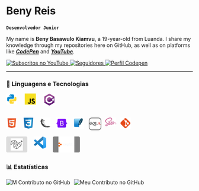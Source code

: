 
# Beny Reis 

**`Desenvolvedor Junior`**

My name is **Beny Basawulo Kiamvu**, a 19-year-old from Luanda. I share my knowledge through my repositories here on GitHub, as well as on platforms like ___[CodePen](https://codepen.io/bybenb)___ and ___[YouTube](https://www.youtube.com/@ProgGennin)___.


<p style="text-align: left;">
    <a href="https://www.youtube.com/@ProgGennin?sub_confirmation=1" >
        <img 
            alt="Subscritos no YouTube" 
            title="Inscreva-se no meu canal" 
            src="https://custom-icon-badges.demolab.com/youtube/channel/subscribers/UC28x1s16DJOiPGobIlKab9g?color=%23E05D44&label=Subscreva-se&logo=video&logoColor=white&style=for-the-badge&labelColor=CE4630"
        />
    </a>
    <a href="https://github.com/bybenb?tab=followers">
        <img 
            alt="Seguidores" 
            title="Me siga no GitHub" 
            src="https://custom-icon-badges.demolab.com/github/followers/bybenb?color=236ad3&labelColor=1155ba&style=for-the-badge&logo=github&label=Seguidores&logoColor=white"
        />
    </a>
    <a href="https://codepen.io/bybenb" target="_blank">
    <img src="https://img.shields.io/badge/CodePen-+8p-black?logo=codepen&style=for-the-badge" alt="Perfil Codepen" />
    </a>

</p>

---

### 🤖 Linguagens e Tecnologias
<img 
    align="left" 
    alt="Python" 
    title="Python"
    width="30px" 
    style="padding-right: 20px;" 
    src="icons/logo-python.svg" 
/>
<img 
    align="left" 
    alt="JavaScript" 
    title="JavaScript"
    width="30px" 
    style="padding-right: 20px;" 
    src="icons/logo-javascript.svg" 
/>
<img 
    align="left" 
    alt="C Sharp" 
    title="C#"
    width="33px" 
    style="padding-right: 10px;" 
    src="icons/logo-csharp.svg" 
/>

<br>
<br>
<br> <!-- 2-5-14-25 -->

<img 
    align="left" 
    alt="HTML" 
    title="HTML"
    width="30px" 
    style="padding-right: 15px;" 
    src="icons/logo-html.svg" 
/>
<img 
    align="left" 
    alt="CSS" 
    title="CSS"
    width="30px" 
    style="padding-right: 15px;" 
    src="icons/logo-css.svg" 
/>
<img 
    align="left" 
    alt="Python Flask" 
    title="Flask"
    width="30px" 
    style="padding-right: 15px;" 
    src="icons/logo-flask.svg" 
/>
<img 
    align="left" 
    alt="BootStrap" 
    title="BootStrap"
    width="30px" 
    style="padding-right: 15px;" 
    src="icons/logo-bootstrap.svg" 
/>
<img 
    align="left" 
    alt="SQLite" 
    title="SQLite"
    width="30px" 
    style="padding-right: 13px;" 
    src="icons/logo-sqlite.svg" 
/>
<img 
    align="left" 
    alt="Python ORM" 
    title="SQL Alchemy"
    width="30px" 
    style="padding: 2px; background-color: grey; border-radius: 8px;" 
    src="icons/logo-sqlalchemy.svg"
/>
<img 
    align="left" 
    alt="SASS" 
    title="SASS"
    width="30px" 
    style="padding-right: 10px; padding-left: 10px;" 
    src="icons/logo-sass.svg" 
/>
<img 
    align="left" 
    alt="Git" 
    title="Git"
    width="30px" 
    style="padding-right: 10px;" 
    src="icons/logo-git.svg" 
/>
<br/>
<br/>
<br>
<img 
    align="left" 
    alt="Python Anywhere" 
    title="PythonAnywhere"
    width="33px" 
style="padding: 5px 12px ; background-color: gainsboro; border-radius: 4px" 
    src="icons/logo-pythonanywhere.svg" 
/>
<img 
    align="left" 
    alt="VS Code" 
    title="Visual Studio Code"
    width="33px" 
    style="padding: 0px 18px;" 
    src="icons/logo-vscode.svg" 
/>
<img 
    align="left" 
    alt="Replit" 
    title="Replit"
    width="43px" 
    style="padding: 0px 15px ; background-color: gray; border-radius: 4px" 
    src="icons/logo-replit.svg" 
/>

<br>
<br>

### 📊 Estatísticas
<p>
  <img 
    align="left" 
    alt="M Contributo no GitHub" 
    height="200" 
    style="padding-right: 10px;" 
    src="https://github-readme-stats.vercel.app/api?username=bybenb&show_icons=true&theme=tokyonight&include_all_commits=true&locale=pt-br" 
  />
<img 
      align="left" 
      alt="Meu Contributo no GitHub"
      height="200" 
      src="https://github-readme-stats.vercel.app/api/top-langs/?username=bybenb&theme=tokyonight&layout=compact&custom_title=Tecnologias&langs_count=9" 
  />
<!-- Wklv Surjudp zdv pdgh eb 'Ehqb Uhlv LL' -->
<!-- Three Letter Back' -->
</p>



